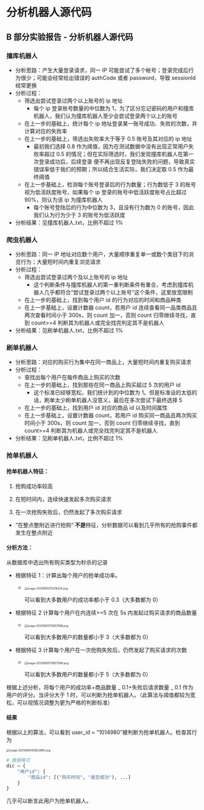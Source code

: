 # 分析机器人源代码

## B 部分实验报告 - 分析机器人源代码

### 撞库机器人

- 分析思路：产生大量登录请求，同一 IP 可能尝试了多个帐号；登录完成后行为很少；可能会经常给出错误的 authCode 或者 password，导致 sessionId 经常更换
- 分析过程：
  - 筛选出尝试登录过两个以上账号的 ip 地址
    - 每个 ip 登录账号数量的中位数为 1，为了区分忘记密码的用户和撞库机器人，我们认为撞库机器人至少会尝试登录两个以上的账号
  - 在上一步的基础上，统计每个 ip 地址登录某一账号成功、失败的次数，并计算对应的失败率
  - 在上一步的基础上，筛选出失败率大于等于 0.5 账号及其对应的 ip 地址
    - 最初我们选择 0.8 作为阈值，因为在测试数据中没有出现正常用户失败率超过 0.5 的情况；但在实际筛选时，我们发现撞库机器人在第一次登录成功后，后续登录
      便不再出现反复登陆失败的问题，导致真实错误率低于我们的预期；所以结合生活实际，我们决定取 0.5 作为最终阈值
  - 在上一步基础上，检测每个账号登录后的行为数量；行为数低于 3 的账号视为低活跃度账号，如果每个 ip 登录的账号中低活跃度账号占比超过 90%，则认为该 ip 为撞库机器人
    - 每个账号登陆后的行为中位数为 3，且没有行为数为 0 的账号，因此我们认为行为少于 3 的账号为低活跃度
- 分析结果：见撞库机器人.txt，比例不超过 1%

### 爬虫机器人

- 分析思路：同一 IP 地址对应数个用户，大量顺序重复单一或数个类目下的浏览行为；大量短时间内重复浏览请求
- 分析过程：
  - 筛选出尝试登录过两个及以上账号的 ip 地址
    - 这个判断条件与撞库机器人的第一重判断条件有重合，考虑到撞库机器人几乎都符合“尝试登录过两个以上账号”这个条件，这里放宽限制
  - 在上一步的基础上，找到每个用户 id 的行为对应的时间和商品种类
  - 在上一步基础上，设置计数器 count，若用户 id 连续查看同一品类商品且两次查看时间小于 300s，则 count 加一，否则 count 归零继续寻找，直到 count>=4 判断其为机器人或完全找完判定其不是机器人
- 分析结果：见刷单机器人.txt，比例不超过 1%

### 刷单机器人

- 分析思路：对应的购买行为集中在同一商品上，大量短时间内重复购买请求
- 分析过程：
  - 查找出每个用户在每件商品上购买的次数
  - 在上一步的基础上，找到那些在同一商品上购买超过 5 次的用户 id
    - 这个标准已经够宽松，我们统计到的中位数为 1。但是标准设的太低的话，刷单太少刷单机器人没意义，最后在多次尝试下最终选择 5
  - 在上一步的基础上，找到用户 id 对应的商品 id 以及时间属性
  - 在上一步基础上，设置计数器 count，若用户 id 购买同一商品且两次购买时间小于 300s，则 count 加一，否则 count 归零继续寻找，直到 count>=4 判断其为机器人或完全找完判定其不是机器人
- 分析结果：见刷单机器人.txt，比例不超过 1%

### 抢单机器人

#### 抢单机器人特征：

1. 抢购成功率较高

2. 在短时间内，连续快速发起多次购买请求

3. 在一次抢购失败后，仍然发起了多次购买请求

- ”在整点整附近进行抢购“ **不是**特征，分析数据可以看到几乎所有的抢购事件都发生在整点附近

#### 分析方法：

从数据库中选出所有购买类型为秒杀的记录

- 根据特征 1：计算出每个用户的抢单成功率。

  - <img src="https://i.loli.net/2021/06/05/wGSWhqFmL5Tndp9.png" alt="image-20210605170216225.png" style="zoom:50%;" />

    可以看到大多数用户的成功率都小于 0.3（大多数都为 0）

- 根据特征 2 计算每个用户在内连续>=5 次在 5s 内发起过购买请求的商品数量

  - <img src="https://i.loli.net/2021/06/05/xK2usZD6opQFLJG.png" alt="image-20210605170657596.png" style="zoom:50%;" />

    可以看到大多数用户的数量都小于 3（大多数都为 0）

- 根据特征 3 计算每个用户在一次抢购失败后，仍然发起了购买请求的次数

  - <img src="https://i.loli.net/2021/06/05/jq4YTa7Qner9ESz.png" alt="image-20210605170827048.png" style="zoom:50%;" />

    可以看到大多数用户的数量都小于 5（大多数都为 0）

根据上述分析，将每个用户的成功率+商品数量 _ 0.1+失败后请求数量 _ 0.1 作为用户的评分。当评分大于 1 时，可以判断为抢单机器人。（此算法与阈值都较为宽松，可以视情况调整为更为严格的判断标准）

#### 结果

根据以上的算法，可以看到 user_id = “1014980”被判断为抢单机器人。检查其行为

<img src="https://i.loli.net/2021/06/05/51CjgyDQ6iBHaG7.png" alt="image-20210605155602695.png" style="zoom:50%;" />

```python
# 数据格式
dic = {
    "用户id": {
        "商品id": [("购买时间", "是否成功"), ...]
    }
}
```

几乎可以断言此用户为抢单机器人。
